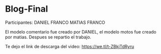 # Blog-Final

Participantes: DANIEL FRANCO
               MATIAS FRANCO

El modelo comentario fue creado por DANIEL, el modelo motos fue creado por matias. Despues se repartio el trabajo.

Te dejo el link de descarga del video: https://we.tl/t-ZBkjTdRyru
               
